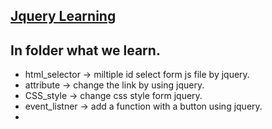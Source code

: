## [Jquery Learning](https://youtube.com/playlist?list=PLgH5QX0i9K3pSJG9Hwjnykd0hLGEsW4DB&si=T_2O4dc5nS_sO653)


## In folder what we learn.
- html_selector -> miltiple id select form js file by jquery.
- attribute -> change the link by using jquery.
- CSS_style -> change css style form jquery.
- event_listner -> add a function with a button using jquery.
- 